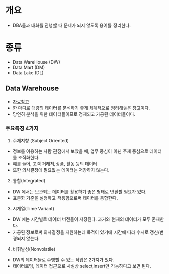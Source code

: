 # 개요
- DBA들과 대화를 진행할 때 문제가 되지 않도록 용어를 정리한다. 

# 종류
- Data WareHouse (DW)
- Data Mart (DM)
- Data Lake (DL)

## Data Warehouse
- [자료참고](https://hengbokhan.tistory.com/165?category=919198)
- 한 마디로 대량의 데이터를 분석하기 좋게 체계적으로 정리해놓은 창고이다. 
- 당연히 분석을 위한 데이터들이므로 정제되고 가공된 데이터들이다.

### 주요특징 4가지
1) 주제지향 (Subject Oriented)
  + 정보를 이용하는 사람 관점에서 보았을 때, 업무 중심이 아닌 주제 중심으로 데이터를 조직화한다.
  + 예를 들어, 고객 거래처,상품, 활동 등의 데이터
  + 또한 의사결정에 필요없는 데이터는 저장하지 않는다. 
2) 통합(Integrated)
  + DW 에서는 보관되는 데이터를 활용하기 좋은 형태로 변환할 필요가 있다.
  + 표준화 기준을 설정하고 적용함으로써 데이터를 통합한다. 
3) 시계열(Time Variant)
  + DW 에는 시간별로 데이터 버전들이 저장된다. 과거와 현재의 데이터가 모두 존재한다. 
  + 가공된 정보로써 의사결정을 지원하는데 목적이 있기에 시간에 따라 수시로 갱신/변경되지 않는다.
4) 비휘발성(Nonvolatile)
  + DW의 데이터들로 수행할 수 있는 작업은 2가지가 있다.
  + 데이터로딩, 데이터 접근으로 사실상 select,insert만 가능하다고 보면 된다. 
  
